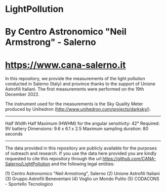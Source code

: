 # LightPollution

# By Centro Astronomico "Neil Armstrong" - Salerno
# https://www.cana-salerno.it

In this repository, we provide the measurements of the light pollution conducted in Salerno (Italy) and province thanks to the support of Unione Astrofili Italiani.
The first measurements were performed on the 19th December 2022.

The instrument used for the measurements is the Sky Quality Meter produced by Unihedron (http://www.unihedron.com/projects/darksky/).

*********************************
Half Width Half Maximum (HWHM) for the angular sensitivity: 42°
Required: 9V battery
Dimensions: 9.6 x 6.1 x 2.5
Maximum sampling duration: 80 seconds
*********************************

The data provided in this repository are publicly available for the purposes of outreach and research. If you use the data here provided you are kindly requested to cite this repository through the url https://github.com/CANA-Salerno/LightPollution and the following legal entities:

(1) Centro Astronomico "Neil Armstrong", Salerno
(2) Unione Astrofili Italiani
(3) Gruppo Astrofili Beneventani
(4) Voglio un Mondo Pulito
(5) CODACONS - Sportello Tecnologico

